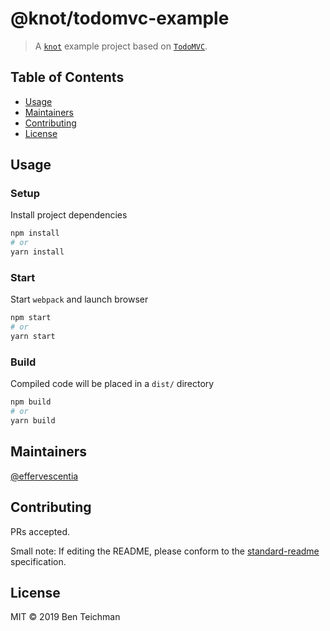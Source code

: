 # @knot/todomvc-example

> A [`knot`](https://github.com/effervescentia/knot) example project based on [`TodoMVC`](http://todomvc.com/).

## Table of Contents

- [Usage](#usage)
- [Maintainers](#maintainers)
- [Contributing](#contributing)
- [License](#license)

## Usage

### Setup

Install project dependencies

```sh
npm install
# or
yarn install
```

### Start

Start `webpack` and launch browser

```sh
npm start
# or
yarn start
```

### Build

Compiled code will be placed in a `dist/` directory

```sh
npm build
# or
yarn build
```

## Maintainers

[@effervescentia](https://github.com/effervescentia)

## Contributing

PRs accepted.

Small note: If editing the README, please conform to the [standard-readme](https://github.com/RichardLitt/standard-readme) specification.

## License

MIT © 2019 Ben Teichman
